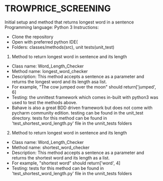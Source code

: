 # TROWPRICE_SCREENING
Initial setup and method that returns longest word in a sentence
Programming language: Python 3
Instructions:
 - Clone the repository
 - Open with preferred python IDE(
 - Folders: classes/methods(src), unit tests(unit_test)
1)  Method to return longest word in sentence and its length
 - Class name: Word_Length_Checker
 - Method name: longest_word_checker
 - Description: This method accepts a sentence as a parameter and returns the longest word and its length asa list.
 - For example, "The cow jumped over the moon" should return['jumped', 6]
 - Testing: the unnittest framework which comes in-built with python3 was used to test the methods above.
 - Bahave is also a great BDD driven framework but does not come with pycharm community edition.
 testing can be found in the unit_test directory.
 tests for this method can be found in 'test_shortest_word_length.py' file in the unnit_tests folders
 
 2) Method to return longest word in sentence and its length
 - Class name: Word_Length_Checker
 - Method name: shortest_word_checker
 - Description: This method accepts a sentence as a parameter and returns the shortest word and its length as a list.
 - For example, "shortest word" should return['word', 4]
 - Testing: tests for this method can be found in 'test_shortest_word_length.py' file in the unnit_tests folders
 
  
 
            
 
